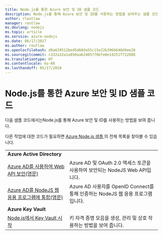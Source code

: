 ```yaml
---
title: Node.js를 통한 Azure 보안 및 ID 샘플 코드
description: Node.js를 통해 Azure 보안 및 ID를 사용하는 방법을 보여주는 샘플 코드입니다.
author: rloutlaw
manager: routlaw
ms.devlang: nodejs
ms.topic: article
ms.service: azure-nodejs
ms.date: 06/17/2017
ms.author: routlaw
ms.openlocfilehash: d9a639512bed5d68da55c15e22b396b648d9ee28
ms.sourcegitcommit: c332a32a1a850aa62405776bfe0e14251f722888
ms.translationtype: HT
ms.contentlocale: ko-KR
ms.lasthandoff: 05/17/2018
---
```

# <a name="azure-security-and-identity-with-nodejs-code-samples"></a>Node.js를 통한 Azure 보안 및 ID 샘플 코드

다음 샘플 코드에서는Node.js를 통해 Azure 보안 및 ID를 사용하는 방법을 보여 줍니다.

다른 작업에 대한 코드가 필요하면 [Azure Node.js 샘플 ](https://azure.microsoft.com/resources/samples/?term=nodejs)의 전체 목록을 찾아볼 수 있습니다.

| | |
|---|---|
| **Azure Active Directory** ||
| [Azure AD를 사용하여 Web API 보안(영문)](https://azure.microsoft.com/resources/samples/active-directory-node-webapi/) | Azure AD 및 OAuth 2.0 액세스 토큰을 사용하여 보안되는 NodeJS Web API입니다. |
| [Azure AD를 NodeJS 웹 응용 프로그램에 통합(영문)](https://azure.microsoft.com/resources/samples/active-directory-node-webapp-openidconnect/) | Azure AD 사용자를 OpenID Connect를 통해 인증하는 NodeJS 웹 응용 프로그램입니다. |
| **Azure Key Vault** ||
| [Node.js에서 Key Vault 시작](https://azure.microsoft.com/resources/samples/key-vault-node-getting-started/) | 키 자격 증명 모음을 생성, 관리 및 상호 작용하는 방법을 보여 줍니다. |
